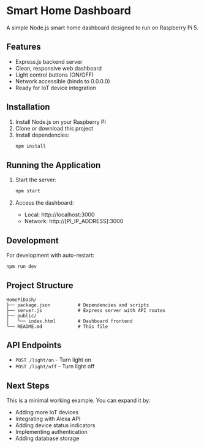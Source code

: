 # Smart Home Dashboard

A simple Node.js smart home dashboard designed to run on Raspberry Pi 5.

## Features

- Express.js backend server
- Clean, responsive web dashboard
- Light control buttons (ON/OFF)
- Network accessible (binds to 0.0.0.0)
- Ready for IoT device integration

## Installation

1. Install Node.js on your Raspberry Pi
2. Clone or download this project
3. Install dependencies:
   ```bash
   npm install
   ```

## Running the Application

1. Start the server:
   ```bash
   npm start
   ```

2. Access the dashboard:
   - Local: http://localhost:3000
   - Network: http://[PI_IP_ADDRESS]:3000

## Development

For development with auto-restart:
```bash
npm run dev
```

## Project Structure

```
HomePiDash/
├── package.json          # Dependencies and scripts
├── server.js             # Express server with API routes
├── public/
│   └── index.html        # Dashboard frontend
└── README.md             # This file
```

## API Endpoints

- `POST /light/on` - Turn light on
- `POST /light/off` - Turn light off

## Next Steps

This is a minimal working example. You can expand it by:
- Adding more IoT devices
- Integrating with Alexa API
- Adding device status indicators
- Implementing authentication
- Adding database storage
